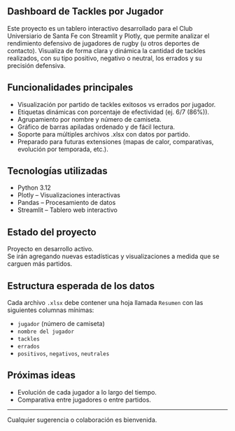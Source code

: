 ## Dashboard de Tackles por Jugador

Este proyecto es un tablero interactivo desarrollado para el Club Universiario de Santa Fe con Streamlit y Plotly, que permite analizar el rendimiento defensivo de jugadores de rugby (u otros deportes de contacto). Visualiza de forma clara y dinámica la cantidad de tackles realizados, con su tipo positivo, negativo o neutral, los errados y su precisión defensiva.

## Funcionalidades principales

- Visualización por partido de tackles exitosos vs errados por jugador.
- Etiquetas dinámicas con porcentaje de efectividad (ej. 6/7 (86%)).
- Agrupamiento por nombre y número de camiseta.
- Gráfico de barras apiladas ordenado y de fácil lectura.
- Soporte para múltiples archivos .xlsx con datos por partido.
- Preparado para futuras extensiones (mapas de calor, comparativas, evolución por temporada, etc.).

## Tecnologías utilizadas

- Python 3.12
- Plotly – Visualizaciones interactivas
- Pandas – Procesamiento de datos
- Streamlit – Tablero web interactivo

## Estado del proyecto

Proyecto en desarrollo activo.  
Se irán agregando nuevas estadísticas y visualizaciones a medida que se carguen más partidos.

## Estructura esperada de los datos

Cada archivo `.xlsx` debe contener una hoja llamada `Resumen` con las siguientes columnas mínimas:

- `jugador` (número de camiseta)
- `nombre del jugador`
- `tackles`
- `errados`
- `positivos`, `negativos`, `neutrales`

## Próximas ideas

- Evolución de cada jugador a lo largo del tiempo.
- Comparativa entre jugadores o entre partidos.

---

Cualquier sugerencia o colaboración es bienvenida.
